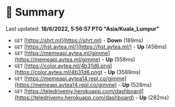 # 📖 Summary
Last updated: **18/6/2022, 5:56:57 PTG "Asia/Kuala_Lumpur"**

- `GET` [https://shrt.ml](https://shrt.ml) - **Down** (189ms)
- `GET` [https://hst.aytea.ml/](https://hst.aytea.ml/) - **Up** (456ms)
- `GET` [https://memeapi.aytea.ml/gimme](https://memeapi.aytea.ml/gimme) - **Up** (558ms)
- `GET` [https://color.aytea.ml/4b31d6.png](https://color.aytea.ml/4b31d6.png) - **Up** (3589ms)
- `GET` [https://memeapi.aytea14.repl.co/gimme](https://memeapi.aytea14.repl.co/gimme) - **Up** (528ms)
- `GET` [https://teledrivemy.herokuapp.com/dashboard](https://teledrivemy.herokuapp.com/dashboard) - **Up** (282ms)
